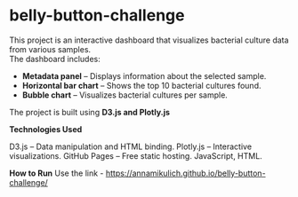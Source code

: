 # belly-button-challenge

This project is an interactive dashboard that visualizes bacterial culture data from various samples.  
The dashboard includes:
- **Metadata panel** – Displays information about the selected sample.
- **Horizontal bar chart** – Shows the top 10 bacterial cultures found.
- **Bubble chart** – Visualizes bacterial cultures per sample.  

The project is built using **D3.js and Plotly.js**


**Technologies Used**

D3.js – Data manipulation and HTML binding.
Plotly.js – Interactive visualizations.
GitHub Pages – Free static hosting.
JavaScript, HTML.

**How to Run** 
Use the link - https://annamikulich.github.io/belly-button-challenge/ 
